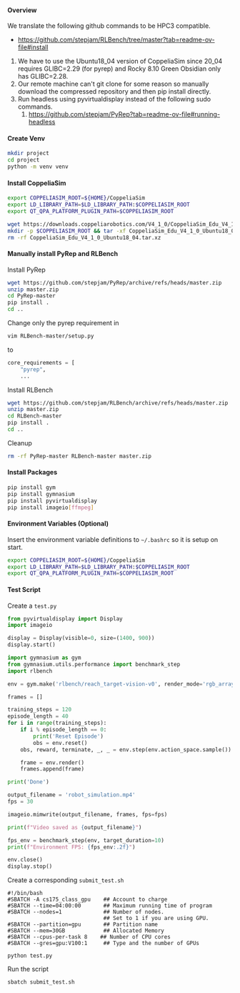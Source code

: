 #### Overview

We translate the following github commands to be HPC3 compatible.
* https://github.com/stepjam/RLBench/tree/master?tab=readme-ov-file#install

1. We have to use the Ubuntu18_04 version of CoppeliaSim since 20_04 requires GLIBC=2.29 (for pyrep) and Rocky 8.10 Green Obsidian only has GLIBC=2.28.
2. Our remote machine can't git clone for some reason so manually download the compressed repository and then pip install directly.
3. Run headless using pyvirtualdisplay instead of the following sudo commands.
	1. https://github.com/stepjam/PyRep?tab=readme-ov-file#running-headless

#### Create Venv

```sh
mkdir project
cd project
python -m venv venv
```

#### Install CoppeliaSim

```sh
export COPPELIASIM_ROOT=${HOME}/CoppeliaSim
export LD_LIBRARY_PATH=$LD_LIBRARY_PATH:$COPPELIASIM_ROOT
export QT_QPA_PLATFORM_PLUGIN_PATH=$COPPELIASIM_ROOT

wget https://downloads.coppeliarobotics.com/V4_1_0/CoppeliaSim_Edu_V4_1_0_Ubuntu18_04.tar.xz
mkdir -p $COPPELIASIM_ROOT && tar -xf CoppeliaSim_Edu_V4_1_0_Ubuntu18_04.tar.xz -C $COPPELIASIM_ROOT --strip-components 1
rm -rf CoppeliaSim_Edu_V4_1_0_Ubuntu18_04.tar.xz
```

#### Manually install PyRep and RLBench

Install PyRep

```sh
wget https://github.com/stepjam/PyRep/archive/refs/heads/master.zip
unzip master.zip
cd PyRep-master
pip install .
cd ..
```

Change only the pyrep requirement in

```sh
vim RLBench-master/setup.py
```
to
```python
core_requirements = [
    "pyrep",
	...
```

Install RLBench

```sh
wget https://github.com/stepjam/RLBench/archive/refs/heads/master.zip
unzip master.zip
cd RLBench-master
pip install .
cd ..
```

Cleanup

```sh
rm -rf PyRep-master RLBench-master master.zip
```

#### Install Packages

```sh
pip install gym
pip install gymnasium
pip install pyvirtualdisplay
pip install imageio[ffmpeg]
```

#### Environment Variables (Optional)

Insert the environment variable definitions to `~/.bashrc` so it is setup on start.

```sh
export COPPELIASIM_ROOT=${HOME}/CoppeliaSim
export LD_LIBRARY_PATH=$LD_LIBRARY_PATH:$COPPELIASIM_ROOT
export QT_QPA_PLATFORM_PLUGIN_PATH=$COPPELIASIM_ROOT
```

#### Test Script

Create a `test.py`

```python
from pyvirtualdisplay import Display
import imageio

display = Display(visible=0, size=(1400, 900))
display.start()

import gymnasium as gym
from gymnasium.utils.performance import benchmark_step
import rlbench

env = gym.make('rlbench/reach_target-vision-v0', render_mode='rgb_array')

frames = []

training_steps = 120
episode_length = 40
for i in range(training_steps):
    if i % episode_length == 0:
        print('Reset Episode')
        obs = env.reset()
    obs, reward, terminate, _, _ = env.step(env.action_space.sample())

    frame = env.render()
    frames.append(frame)

print('Done')

output_filename = 'robot_simulation.mp4'
fps = 30

imageio.mimwrite(output_filename, frames, fps=fps)

print(f"Video saved as {output_filename}")

fps_env = benchmark_step(env, target_duration=10)
print(f"Environment FPS: {fps_env:.2f}")

env.close()
display.stop()
```

Create a corresponding `submit_test.sh`

```
#!/bin/bash
#SBATCH -A cs175_class_gpu    ## Account to charge
#SBATCH --time=04:00:00       ## Maximum running time of program
#SBATCH --nodes=1             ## Number of nodes.
                              ## Set to 1 if you are using GPU.
#SBATCH --partition=gpu       ## Partition name
#SBATCH --mem=30GB            ## Allocated Memory
#SBATCH --cpus-per-task 8    ## Number of CPU cores
#SBATCH --gres=gpu:V100:1     ## Type and the number of GPUs

python test.py
```

Run the script

```sh
sbatch submit_test.sh
```